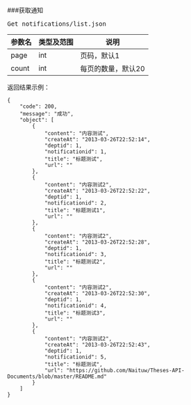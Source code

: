 ###获取通知
<pre>
Get notifications/list.json
</pre>

参数名      |类型及范围      |说明
---  			|---				|---- 
page |int |页码，默认1
count |int |每页的数量，默认20



<pre>
返回结果示例：
<code>
{
    "code": 200,
    "message": "成功",
    "object": [
        {
            "content": "内容测试",
            "createAt": "2013-03-26T22:52:14",
            "deptid": 1,
            "notificationid": 1,
            "title": "标题测试",
            "url": ""
        },
        {
            "content": "内容测试2",
            "createAt": "2013-03-26T22:52:22",
            "deptid": 1,
            "notificationid": 2,
            "title": "标题测试1",
            "url": ""
        },
        {
            "content": "内容测试2",
            "createAt": "2013-03-26T22:52:28",
            "deptid": 1,
            "notificationid": 3,
            "title": "标题测试2",
            "url": ""
        },
        {
            "content": "内容测试2",
            "createAt": "2013-03-26T22:52:30",
            "deptid": 1,
            "notificationid": 4,
            "title": "标题测试3",
            "url": ""
        },
        {
            "content": "内容测试2",
            "createAt": "2013-03-26T22:52:43",
            "deptid": 1,
            "notificationid": 5,
            "title": "标题测试",
            "url": "https://github.com/Naituw/Theses-API-Documents/blob/master/README.md"
        }
    ]
}

</code>
</pre>
